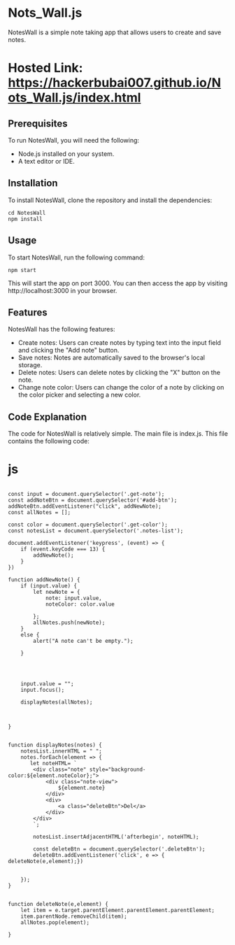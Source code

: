 # Nots_Wall.js
NotesWall is a simple note taking app that allows users to create and save notes. 
# Hosted Link: https://hackerbubai007.github.io/Nots_Wall.js/index.html

## Prerequisites

To run NotesWall, you will need the following:

* Node.js installed on your system.
* A text editor or IDE.

## Installation

To install NotesWall, clone the repository and install the dependencies:

```
cd NotesWall
npm install
```

## Usage

To start NotesWall, run the following command:

```
npm start
```

This will start the app on port 3000. You can then access the app by visiting http://localhost:3000 in your browser.

## Features

NotesWall has the following features:

* Create notes: Users can create notes by typing text into the input field and clicking the "Add note" button.
* Save notes: Notes are automatically saved to the browser's local storage.
* Delete notes: Users can delete notes by clicking the "X" button on the note.
* Change note color: Users can change the color of a note by clicking on the color picker and selecting a new color.

## Code Explanation

The code for NotesWall is relatively simple. The main file is index.js. This file contains the following code:
# js
```

const input = document.querySelector('.get-note');
const addNoteBtn = document.querySelector('#add-btn');
addNoteBtn.addEventListener("click", addNewNote);
const allNotes = [];

const color = document.querySelector('.get-color');
const notesList = document.querySelector('.notes-list');

document.addEventListener('keypress', (event) => {
    if (event.keyCode === 13) {
        addNewNote();
    }
})

function addNewNote() {
    if (input.value) {
        let newNote = {
            note: input.value,
            noteColor: color.value

        };
        allNotes.push(newNote);
    }
    else {
        alert("A note can't be empty.");

    }
   



    input.value = "";
    input.focus();
    
    displayNotes(allNotes);

    
   
}


function displayNotes(notes) {
    notesList.innerHTML = " ";
    notes.forEach(element => {
       let noteHTML= `
        <div class="note" style="background-color:${element.noteColor};">
            <div class="note-view">
                ${element.note}
            </div>
            <div>
                <a class="deleteBtn">Del</a>
            </div>
        </div>
        `;

        notesList.insertAdjacentHTML('afterbegin', noteHTML);
        
        const deleteBtn = document.querySelector('.deleteBtn');
        deleteBtn.addEventListener('click', e => { deleteNote(e,element);})


    });
}


function deleteNote(e,element) {
    let item = e.target.parentElement.parentElement.parentElement;
    item.parentNode.removeChild(item);
    allNotes.pop(element);
    
}
```
